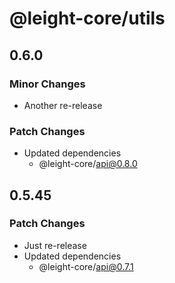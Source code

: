 # @leight-core/utils

## 0.6.0

### Minor Changes

- Another re-release

### Patch Changes

- Updated dependencies
	- @leight-core/api@0.8.0

## 0.5.45

### Patch Changes

- Just re-release
- Updated dependencies
	- @leight-core/api@0.7.1
